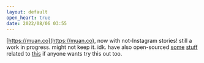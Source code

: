 ```yaml
---
layout: default
open_heart: true
date: 2022/08/06 03:55
---
```


[https://muan.co](https://muan.co), now with not-Instagram stories! still a work in progress. might not keep it. idk. have also open-sourced [some](https://github.com/muan/shortcuts-cfimages-action) [stuff](https://github.com/muan/stories-feed-action) related to [this](https://github.com/muan/open-stories-element) if anyone wants try this out too.
